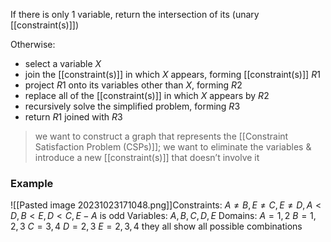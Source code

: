 If there is only 1 variable, return the intersection of its (unary [[constraint(s)]])

Otherwise:
- select a variable $X$
- join the [[constraint(s)]] in which $X$ appears, forming [[constraint(s)]] $R1$
- project $R1$ onto its variables other than $X$, forming $R2$
- replace all of the [[constraint(s)]] in which $X$ appears by $R2$
- recursively solve the simplified problem, forming $R3$
- return $R1$ joined with $R3$

> we want to construct a graph that represents the [[Constraint Satisfaction Problem (CSPs)]]; we want to eliminate the variables & introduce a new [[constraint(s)]] that doesn’t involve it


### Example
![[Pasted image 20231023171048.png]]Constraints: 
	$A ≠ B, E ≠ C, E ≠ D, A < D,B < E, D < C, E-A$ is odd
Variables: 
	$A, B, C, D, E$
Domains:
	$A = {1,2}$
	$B = {1,2,3}$
	$C = {3,4}$
	$D = {2,3}$
	$E = {2,3,4}$
they all show all possible combinations